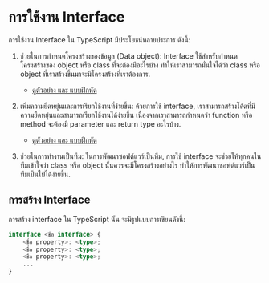 
# การใช้งาน Interface 

การใช้งาน Interface ใน TypeScript มีประโยชน์หลายประการ ดังนี้:

1. ช่วยในการกำหนดโครงสร้างของข้อมูล (Data object): Interface ใช้สำหรับกำหนดโครงสร้างของ object หรือ class ที่จะต้องมีอะไรบ้าง ทำให้เราสามารถมั่นใจได้ว่า class หรือ object ที่เราสร้างขึ้นมาจะมีโครงสร้างที่เราต้องการ.
   
   - [ดูตัวอย่าง และ แบบฝึกหัด](interface/data-structure.md)

2. เพิ่มความยืดหยุ่นและการเรียกใช้งานที่ง่ายขึ้น: ด้วยการใช้ interface, เราสามารถสร้างโค้ดที่มีความยืดหยุ่นและสามารถเรียกใช้งานได้ง่ายขึ้น เนื่องจากเราสามารถกำหนดว่า function หรือ method จะต้องมี parameter และ return type อะไรบ้าง.

    - [ดูตัวอย่าง และ แบบฝึกหัด](interface/structure-example.md)

3. ช่วยในการทำงานเป็นทีม: ในการพัฒนาซอฟต์แวร์เป็นทีม, การใช้ interface จะช่วยให้ทุกคนในทีมเข้าใจว่า class หรือ object นั้นควรจะมีโครงสร้างอย่างไร ทำให้การพัฒนาซอฟต์แวร์เป็นทีมเป็นไปได้ง่ายขึ้น.

   

## การสร้าง Interface

การสร้าง interface ใน TypeScript นั้น จะมีรูปแบบการเขียนดังนี้:

```typescript
interface <ชื่อ interface> {
    <ชื่อ property>: <type>;
    <ชื่อ property>: <type>;
    <ชื่อ property>: <type>;
    ...
}
```

